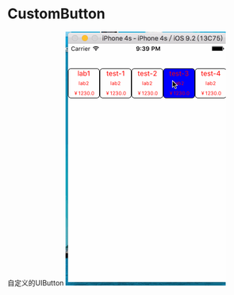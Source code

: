 # CustomButton
自定义的UIButton
![image](https://github.com/Easyzhan/CustomButton/blob/master/button.gif)
